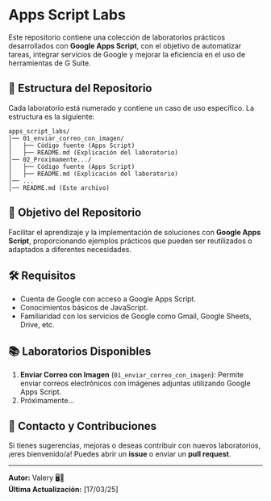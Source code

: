 # Apps Script Labs

Este repositorio contiene una colección de laboratorios prácticos desarrollados con **Google Apps Script**, con el objetivo de automatizar tareas, integrar servicios de Google y mejorar la eficiencia en el uso de herramientas de G Suite.

## 📌 Estructura del Repositorio
Cada laboratorio está numerado y contiene un caso de uso específico. La estructura es la siguiente:

```
apps_script_labs/
│── 01_enviar_correo_con_imagen/
│   ├── Código fuente (Apps Script)
│   ├── README.md (Explicación del laboratorio)
│── 02_Proximamente.../
│   ├── Código fuente (Apps Script)
│   ├── README.md (Explicación del laboratorio)
│── ...
│── README.md (Este archivo)
```

## 🚀 Objetivo del Repositorio
Facilitar el aprendizaje y la implementación de soluciones con **Google Apps Script**, proporcionando ejemplos prácticos que pueden ser reutilizados o adaptados a diferentes necesidades.

## 🛠️ Requisitos
- Cuenta de Google con acceso a Google Apps Script.
- Conocimientos básicos de JavaScript.
- Familiaridad con los servicios de Google como Gmail, Google Sheets, Drive, etc.

## 📚 Laboratorios Disponibles
1. **Enviar Correo con Imagen** (`01_enviar_correo_con_imagen`): Permite enviar correos electrónicos con imágenes adjuntas utilizando Google Apps Script.
2. Próximamente...

## 📩 Contacto y Contribuciones
Si tienes sugerencias, mejoras o deseas contribuir con nuevos laboratorios, ¡eres bienvenido/a! Puedes abrir un **issue** o enviar un **pull request**.

---
**Autor:** Valery 🖥️🚀  
**Última Actualización:** [17/03/25]
